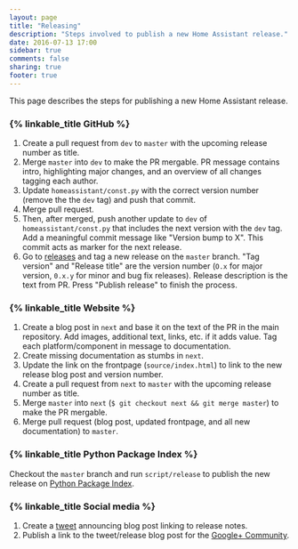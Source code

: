 ```yaml
---
layout: page
title: "Releasing"
description: "Steps involved to publish a new Home Assistant release."
date: 2016-07-13 17:00
sidebar: true
comments: false
sharing: true
footer: true
---
```


This page describes the steps for publishing a new Home Assistant release.

### {% linkable_title GitHub %}

1. Create a pull request from `dev` to `master` with the upcoming release number as title.
2. Merge `master` into `dev` to make the PR mergable. PR message contains intro, highlighting major changes, and an overview of all changes tagging each author.
3. Update `homeassistant/const.py` with the correct version number (remove the the `dev` tag) and push that commit.
4. Merge pull request.
5. Then, after merged, push another update to `dev` of `homeassistant/const.py` that includes the next version with the `dev` tag. Add a meaningful commit message like "Version bump to X". This commit acts as marker for the next release.
6. Go to [releases](https://github.com/home-assistant/home-assistant/releases) and tag a new release on the `master` branch. "Tag version" and "Release title" are the version number (`O.x` for major version, `0.x.y` for minor and bug fix releases). Release description is the text from PR. Press "Publish release" to finish the process.

### {% linkable_title Website %}

1. Create a blog post in `next` and base it on the text of the PR in the main repository. Add images, additional text, links, etc. if it adds value. Tag each platform/component in message to documentation.
2. Create missing documentation as stumbs in `next`.
3. Update the link on the frontpage (`source/index.html`) to link to the new release blog post and version number.
4. Create a pull request from `next` to `master` with the upcoming release number as title.
5. Merge `master` into `next` (`$ git checkout next && git merge master`) to make the PR mergable.
6. Merge pull request (blog post, updated frontpage, and all new documentation) to `master`.

### {% linkable_title Python Package Index %}

Checkout the `master` branch and run `script/release` to publish the new release on [Python Package Index](https://pypi.python.org).

### {% linkable_title Social media %}

1. Create a [tweet](https://twitter.com/home_assistant) announcing blog post linking to release notes.
2. Publish a link to the tweet/release blog post for the [Google+ Community](https://plus.google.com/b/110560654828510104551/communities/106562234893511202708).

